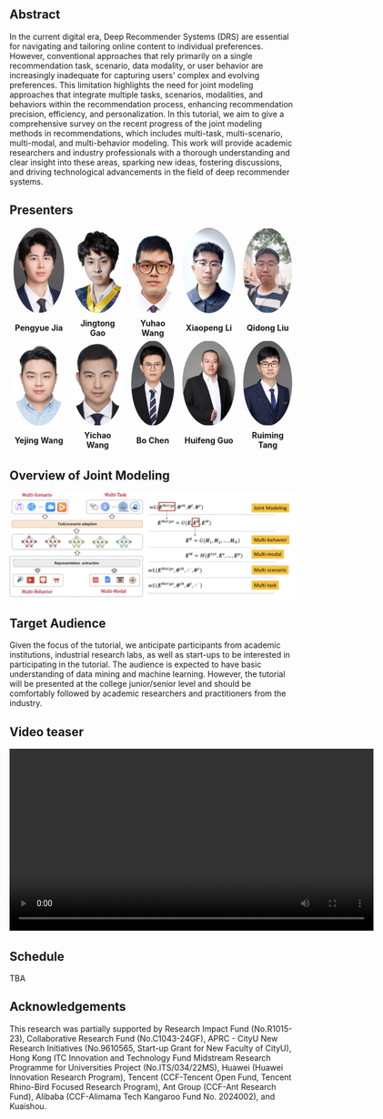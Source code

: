 <br>

## Abstract

In the current digital era, Deep Recommender Systems (DRS) are essential for navigating and tailoring online content to individual preferences. However, conventional approaches that rely primarily on a single recommendation task, scenario, data modality, or user behavior are increasingly inadequate for capturing users' complex and evolving preferences. This limitation highlights the need for joint modeling approaches that integrate multiple tasks, scenarios, modalities, and behaviors within the recommendation process, enhancing recommendation precision, efficiency, and personalization. In this tutorial, we aim to give a comprehensive survey on the recent progress of the joint modeling methods in recommendations, which includes multi-task, multi-scenario, multi-modal, and multi-behavior modeling. This work will provide academic researchers and industry professionals with a thorough understanding and clear insight into these areas, sparking new ideas, fostering discussions, and driving technological advancements in the field of deep recommender systems.

<style>
  .circlepic {
    width: 150px; /* 统一宽度 */
    height: 150px; /* 统一高度 */
    object-fit: cover; /* 保持比例并裁剪 */
    border-radius: 50%; /* 圆形效果 */
  }
</style>

## Presenters

<table style="border: none;">
<tbody style="border: none; margin-left: auto; margin-right: auto;">

<tr style="border: none;">
<td align="center" style="width: 200px;" >
<img class="circlepic" src="./imgs/Pengyue.png" />
</td>
<td align="center" style="width: 200px;">
<img class="circlepic" src="./imgs/Jingtong.png" />
</td>
<td align="center" style="width: 200px;">
<img class="circlepic" src="./imgs/Yuhao.png" />
</td>
<td align="center" style="width: 200px;">
<img class="circlepic" src="./imgs/Xiaopeng.png" />
</td>
<td align="center" style="width: 200px;">
<img class="circlepic" src="./imgs/Qidong.png" />
</td>
</tr>


<tr  style="border: none;">
<td align="center">
<b>Pengyue Jia</b>
</td>
<td align="center">
<b>Jingtong Gao</b>
</td>
<td align="center">
<b>Yuhao Wang</b>
</td>
<td align="center">
<b>Xiaopeng Li</b>
</td>
<td align="center">
<b>Qidong Liu</b>
</td>
</tr>

<tr style="border: none;">
</td>
<td align="center" style="width: 200px;">
<img class="circlepic" src="./imgs/Yejing.jpg" />
</td>
<td align="center" style="width: 200px;" >
<img class="circlepic" src="./imgs/Yichao.png" />
</td>
<td align="center" style="width: 200px;">
<img class="circlepic" src="./imgs/Bo.png" />
</td>
<td align="center" style="width: 200px;">
<img class="circlepic" src="./imgs/Huifeng.png" />
</td>
<td align="center" style="width: 200px;">
<img class="circlepic" src="./imgs/Ruiming.png" />
</td>

</tr>


<tr  style="border: none;">
<td align="center">
<b>Yejing Wang</b>
</td>
<td align="center">
<b>Yichao Wang</b>
</td>
<td align="center">
<b>Bo Chen</b>
</td>
<td align="center">
<b>Huifeng Guo</b>
</td>
<td align="center">
<b>Ruiming Tang</b>
</td>
</tr>

</tbody>
</table>

## Overview of Joint Modeling

<img class="" src="./imgs/overview.jpg" />

## Target Audience

Given the focus of the tutorial, we anticipate participants
from academic institutions, industrial research labs, as
well as start-ups to be interested in participating in the
tutorial. The audience is expected to have basic understanding
of data mining and machine learning. However, the tutorial will be presented at the college junior/senior
level and should be comfortably followed by academic researchers
and practitioners from the industry.

## Video teaser

<!-- <video weight="320" height="320" Poster="./imgs/teaser_poster.png" controls autoplay> -->
<video weight="320" height="320" controls>
  <source type="video/mp4" src="./imgs/video_teaser.mp4">
</video>


## Schedule

TBA


## Acknowledgements

This research was partially supported by Research Impact Fund (No.R1015-23), Collaborative Research Fund (No.C1043-24GF), APRC - CityU New Research Initiatives (No.9610565, Start-up Grant for New Faculty of CityU), Hong Kong ITC Innovation and Technology Fund Midstream Research Programme for Universities Project (No.ITS/034/22MS), Huawei (Huawei Innovation Research Program), Tencent (CCF-Tencent Open Fund, Tencent Rhino-Bird Focused Research Program), Ant Group (CCF-Ant Research Fund), Alibaba (CCF-Alimama Tech Kangaroo Fund No. 2024002), and Kuaishou.
